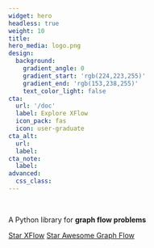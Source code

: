 ```yaml
---
widget: hero
headless: true
weight: 10
title: 
hero_media: logo.png
design:
  background:
    gradient_angle: 0
    gradient_start: 'rgb(224,223,255)'
    gradient_end: 'rgb(153,238,255)'
    text_color_light: false
cta:
  url: '/doc'
  label: Explore XFlow
  icon_pack: fas
  icon: user-graduate
cta_alt:
  url:
  label:
cta_note:
  label:
advanced:
  css_class: 
---
```


<br>

A Python library for **graph flow problems** 


<a class="github-button" href="https://github.com/aquastar/xflow" data-icon="octicon-star" data-size="large" data-show-count="false" aria-label="Star XFlow">Star XFlow</a>
<a class="github-button" href="https://github.com/aquastar/awesome-network-flow" data-icon="octicon-star" data-size="large" data-show-count="false" aria-label="Star Awesome Network Flow">Star Awesome Graph Flow</a>
<script async defer src="https://buttons.github.io/buttons.js"></script>
